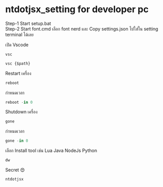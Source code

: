 # ntdotjsx_setting for developer pc
Step-1 Start setup.bat <br/>
Step-2 Start font.cmd เลือก font nerd และ Copy settings.json ไปใส่ใน setting terminal ได้เลย

เปิด Vscode
```jsx
vsc
```
```jsx
vsc {$path}
```
Restart เครื่อง
```jsx
reboot
```
กำหนดเวลา
```jsx
reboot -in 0
```
Shutdown เครื่อง
```jsx
gone
```
กำหนดเวลา
```jsx
gone -in 0
```
เลือก Install tool เช่น Lua Java NodeJs Python
```jsx
dw
```
Secret 😍
```jsx
ntdotjsx
```
